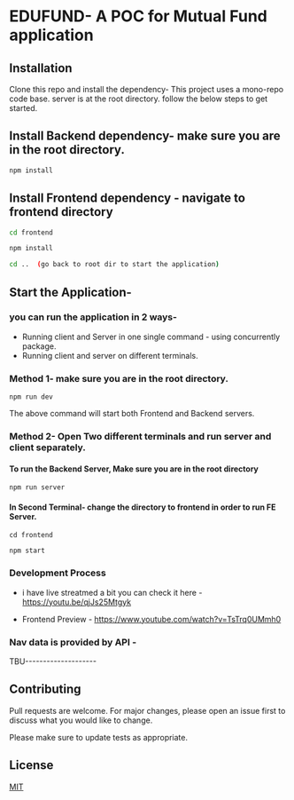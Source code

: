 # EDUFUND- A POC for Mutual Fund application



## Installation

Clone this repo and install the dependency- This project uses a mono-repo code base.   server is at the root directory. follow the below steps to get started.

## Install Backend dependency- make sure you are in the root directory.

```bash
npm install
```

## Install Frontend dependency - navigate to frontend directory

```bash
cd frontend

npm install

cd ..  (go back to root dir to start the application) 

```
## Start the Application- 

### you can run the application in 2 ways- 

- Running client and Server in one single command - using concurrently package.
- Running client and server on different terminals.

### Method 1- make sure you are in the root directory.

```
npm run dev

```
The above command will start both Frontend and Backend servers.

### Method 2- Open Two different terminals and run server and client separately.

#### To run the Backend Server, Make sure you are in the root directory

```
npm run server
```

#### In Second Terminal- change the directory to frontend in order to run FE Server.

```
cd frontend

npm start

```



### Development Process

- i have live streatmed a bit you can check it here - https://youtu.be/qjJs25Mtgyk

- Frontend Preview - https://www.youtube.com/watch?v=TsTrq0UMmh0



### Nav data is provided by  API - 

TBU--------------------




## Contributing
Pull requests are welcome. For major changes, please open an issue first to discuss what you would like to change.

Please make sure to update tests as appropriate.

## License
[MIT](https://choosealicense.com/licenses/mit/)

